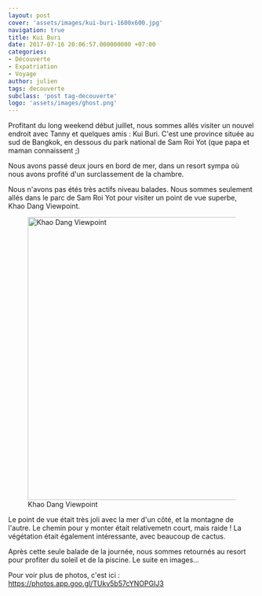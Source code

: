 ```yaml
---
layout: post
cover: 'assets/images/kui-buri-1600x600.jpg'
navigation: true
title: Kui Buri
date: 2017-07-16 20:06:57.000000000 +07:00
categories:
- Découverte
- Expatriation
- Voyage
author: julien
tags: decouverte
subclass: 'post tag-decouverte'
logo: 'assets/images/ghost.png'
---
```


<p>Profitant du long weekend début juillet, nous sommes allés visiter un nouvel endroit avec Tanny et quelques amis : Kui Buri. C'est une province située au sud de Bangkok, en dessous du park national de Sam Roi Yot (que papa et maman connaissent ;)</p>

<p>Nous avons passé deux jours en bord de mer, dans un resort sympa où nous avons profité d'un surclassement de la chambre.</p>

<p>Nous n'avons pas étés très actifs niveau balades. Nous sommes seulement allés dans le parc de Sam Roi Yot pour visiter un point de vue superbe, Khao Dang Viewpoint.</p>

<figure>
  <img src="{{ site.baseurl }}/assets/images/khao-dang-viewpoint-1024x576.jpg" alt="Khao Dang Viewpoint" width="1024" height="576">
  <figcaption>Khao Dang Viewpoint</figcaption>
</figure>

<p>Le point de vue était très joli avec la mer d'un côté, et la montagne de l'autre. Le chemin pour y monter était relativemetn court, mais raide ! La végétation était également intéressante, avec beaucoup de cactus.</p>

<p>Après cette seule balade de la journée, nous sommes retournés au resort pour profiter du soleil et de la piscine. Le suite en images...</p>

<p>Pour voir plus de photos, c'est ici : <a href="https://photos.app.goo.gl/TUkv5b57cYNOPGIJ3" target="_blank">https://photos.app.goo.gl/TUkv5b57cYNOPGIJ3</a></p>
